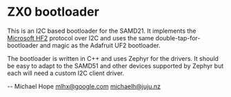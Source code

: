 # ZX0 bootloader

This is an I2C based bootloader for the SAMD21. It implements the [Microsoft HF2][hf2] protocol over I2C and uses the same double-tap-for-bootloader and magic as the Adafruit UF2 bootloader.

The bootloader is written in C++ and uses Zephyr for the drivers. It should be easy to adapt to the SAMD51 and other devices supported by Zephyr but each will need a custom I2C client driver.

-- Michael Hope <mlhx@google.com> <michaelh@juju.nz>

[hf2]: https://github.com/microsoft/uf2/blob/master/hf2.md
